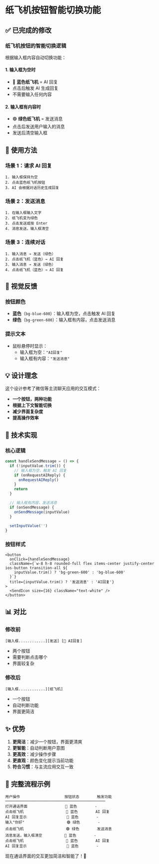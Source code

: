 # 纸飞机按钮智能切换功能

## ✅ 已完成的修改

### 纸飞机按钮的智能切换逻辑

根据输入框内容自动切换功能：

#### 1. **输入框为空时**
- 🔵 **蓝色纸飞机** = AI 回复
- 点击后触发 AI 生成回复
- 不需要输入任何内容

#### 2. **输入框有内容时**
- 🟢 **绿色纸飞机** = 发送消息
- 点击后发送用户输入的消息
- 发送后清空输入框

## 🎯 使用方法

### 场景 1：请求 AI 回复
```
1. 输入框保持为空
2. 点击蓝色纸飞机按钮
3. AI 会根据对话历史生成回复
```

### 场景 2：发送消息
```
1. 在输入框输入文字
2. 纸飞机变为绿色
3. 点击发送或按 Enter
4. 消息发送，输入框清空
```

### 场景 3：连续对话
```
1. 输入消息 → 发送（绿色）
2. 点击纸飞机（蓝色）→ AI 回复
3. 输入消息 → 发送（绿色）
4. 点击纸飞机（蓝色）→ AI 回复
```

## 🎨 视觉反馈

### 按钮颜色
- **蓝色**（`bg-blue-600`）：输入框为空，点击触发 AI 回复
- **绿色**（`bg-green-600`）：输入框有内容，点击发送消息

### 提示文本
- 鼠标悬停时显示：
  - 输入框为空：`"AI回复"`
  - 输入框有内容：`"发送消息"`

## 💡 设计理念

这个设计参考了微信等主流聊天应用的交互模式：
- **一个按钮，两种功能**
- **根据上下文智能切换**
- **减少界面复杂度**
- **提高操作效率**

## 🔧 技术实现

### 核心逻辑
```typescript
const handleSendMessage = () => {
  if (!inputValue.trim()) {
    // 输入框为空，触发 AI 回复
    if (onRequestAIReply) {
      onRequestAIReply()
    }
    return
  }

  // 输入框有内容，发送消息
  if (onSendMessage) {
    onSendMessage(inputValue)
  }
  
  setInputValue('')
}
```

### 按钮样式
```tsx
<button
  onClick={handleSendMessage}
  className={`w-8 h-8 rounded-full flex items-center justify-center ios-button transition-all ${
    inputValue.trim() ? 'bg-green-600' : 'bg-blue-600'
  }`}
  title={inputValue.trim() ? '发送消息' : 'AI回复'}
>
  <SendIcon size={16} className="text-white" />
</button>
```

## 📊 对比

### 修改前
```
[输入框............][发送] [🤖 AI回复]
```
- 两个按钮
- 需要判断点击哪个
- 界面较复杂

### 修改后
```
[输入框............][纸飞机]
```
- 一个按钮
- 自动判断功能
- 界面更简洁

## ✨ 优势

1. **更简洁**：减少一个按钮，界面更清爽
2. **更智能**：自动判断用户意图
3. **更高效**：减少操作步骤
4. **更直观**：颜色变化提示当前功能
5. **符合习惯**：与主流应用交互一致

## 🎯 完整流程示例

```
用户操作                    按钮状态        触发功能
─────────────────────────────────────────────
打开通话界面                 🔵 蓝色        -
点击纸飞机                   🔵 蓝色        AI 回复
AI 回复显示                  🔵 蓝色        -
输入"你好"                   🟢 绿色        -
点击纸飞机                   🟢 绿色        发送消息
消息发送，输入框清空          🔵 蓝色        -
点击纸飞机                   🔵 蓝色        AI 回复
AI 回复显示                  🔵 蓝色        -
```

现在通话界面的交互更加简洁和智能了！🎉
